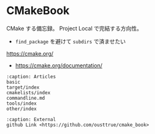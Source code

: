 # CMakeBook

CMake する備忘録。
Project Local で完結する方向性。

* `find_package` を避けて `subdirs` で済ませたい

<https://cmake.org/>
* <https://cmake.org/documentation/>

```{toctree}
:caption: Articles
basic
target/index
cmakelists/index
commandline.md
tools/index
other/index
```

```{toctree}
:caption: External
github Link <https://github.com/ousttrue/cmake_book>
```

